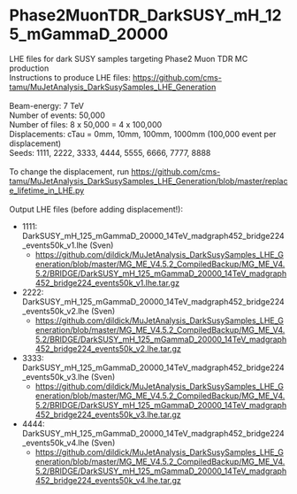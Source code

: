 # Phase2MuonTDR_DarkSUSY_mH_125_mGammaD_20000
LHE files for dark SUSY samples targeting Phase2 Muon TDR MC production
 <BR>
Instructions to produce LHE files: https://github.com/cms-tamu/MuJetAnalysis_DarkSusySamples_LHE_Generation <BR>
 <BR>
Beam-energy: 7 TeV <BR>
Number of events: 50,000 <BR>
Number of files: 8 x 50,000 = 4 x 100,000 <BR>
Displacements: cTau = 0mm, 10mm, 100mm, 1000mm (100,000 event per displacement) <BR>
Seeds: 1111, 2222, 3333, 4444, 5555, 6666, 7777, 8888 <BR>
 <BR>
To change the displacement, run https://github.com/cms-tamu/MuJetAnalysis_DarkSusySamples_LHE_Generation/blob/master/replace_lifetime_in_LHE.py <BR>
<BR>
Output LHE files (before adding displacement!): <BR>
   * 1111: DarkSUSY_mH_125_mGammaD_20000_14TeV_madgraph452_bridge224_events50k_v1.lhe (Sven) <BR>
      * https://github.com/dildick/MuJetAnalysis_DarkSusySamples_LHE_Generation/blob/master/MG_ME_V4.5.2_CompiledBackup/MG_ME_V4.5.2/BRIDGE/DarkSUSY_mH_125_mGammaD_20000_14TeV_madgraph452_bridge224_events50k_v1.lhe.tar.gz
   * 2222: DarkSUSY_mH_125_mGammaD_20000_14TeV_madgraph452_bridge224_events50k_v2.lhe (Sven) <BR>
      * https://github.com/dildick/MuJetAnalysis_DarkSusySamples_LHE_Generation/blob/master/MG_ME_V4.5.2_CompiledBackup/MG_ME_V4.5.2/BRIDGE/DarkSUSY_mH_125_mGammaD_20000_14TeV_madgraph452_bridge224_events50k_v2.lhe.tar.gz
   * 3333: DarkSUSY_mH_125_mGammaD_20000_14TeV_madgraph452_bridge224_events50k_v3.lhe (Sven) <BR>
      * https://github.com/dildick/MuJetAnalysis_DarkSusySamples_LHE_Generation/blob/master/MG_ME_V4.5.2_CompiledBackup/MG_ME_V4.5.2/BRIDGE/DarkSUSY_mH_125_mGammaD_20000_14TeV_madgraph452_bridge224_events50k_v3.lhe.tar.gz
   * 4444: DarkSUSY_mH_125_mGammaD_20000_14TeV_madgraph452_bridge224_events50k_v4.lhe (Sven) <BR>
      * https://github.com/dildick/MuJetAnalysis_DarkSusySamples_LHE_Generation/blob/master/MG_ME_V4.5.2_CompiledBackup/MG_ME_V4.5.2/BRIDGE/DarkSUSY_mH_125_mGammaD_20000_14TeV_madgraph452_bridge224_events50k_v4.lhe.tar.gz
